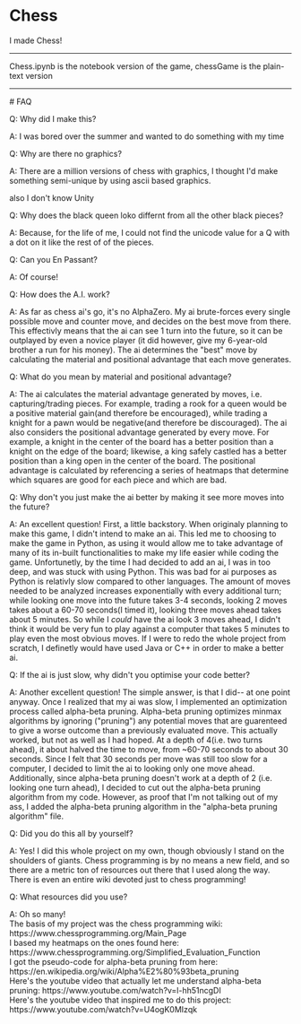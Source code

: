 # Chess
I made Chess!
<hr>
Chess.ipynb is the notebook version of the game, chessGame is the plain-text version
<hr>
# FAQ
<p></p>
Q: Why did I make this?
<p>
A: I was bored over the summer and wanted to do something with my time
</p>
Q: Why are there no graphics?
<p>
A: There are a million versions of chess with graphics, I thought I'd make something semi-unique by using ascii based graphics. 
</p>
also I don't know Unity
<p></p>
Q: Why does the black queen loko differnt from all the other black pieces?
<p>
A: Because, for the life of me, I could not find the unicode value for a Q with a dot on it like the rest of of the pieces.
</p>
Q: Can you En Passant?
<p>
A: Of course!
</p>

Q: How does the A.I. work?
<p>
A: As far as chess ai's go, it's no AlphaZero. My ai brute-forces every single possible move and counter move, and decides on the best move from there. This effectivly means that the ai can see 1 turn into the future, so it can be outplayed by even a novice player (it did however, give my 6-year-old brother a run for his money). The ai determines the "best" move by calculating the material and positional advantage that each move generates.
</p>
Q: What do you mean by material and positional advantage?
<p>
A: The ai calculates the material advantage generated by moves, i.e. capturing/trading pieces. For example, trading a rook for a queen would be a positive material gain(and therefore be encouraged), while trading a knight for a pawn would be negative(and therefore be discouraged). The ai also considers the positional advantage generated by every move. For example, a knight in the center of the board has a better position than a knight on the edge of the board; likewise, a king safely castled has a better position than a king open in the center of the board. The positional advantage is calculated by referencing a series of heatmaps that determine which squares are good for each piece and which are bad.
</p>
Q: Why don't you just make the ai better by making it see more moves into the future?
<p>
A: An excellent question! First, a little backstory. When originaly planning to make this game, I didn't intend to make an ai. This led me to choosing to make the game in Python, as using it would allow me to take advantage of many of its in-built functionalities to make my life easier while coding the game. Unfortunetly, by the time I had decided to add an ai, I was in too deep, and was stuck with using Python. This was bad for ai purposes as Python is relativly slow compared to other languages. The amount of moves needed to be analyzed increases exponentially with every additional turn; while looking one move into the future takes 3-4 seconds, looking 2 moves takes about a 60-70 seconds(I timed it), looking three moves ahead takes about 5 minutes. So while I <i>could</i> have the ai look 3 moves ahead, I didn't think it would be very fun to play against a computer that takes 5 minutes to play even the most obvious moves. If I were to redo the whole project from scratch, I definetly would have used Java or C++ in order to make a better ai.
</p>
Q: If the ai is just slow, why didn't you optimise your code better?
<p>
A: Another excellent question! The simple answer, is that I did-- at one point anyway. Once I realized that my ai was slow, I implemented an optimization process called alpha-beta pruning. Alpha-beta pruning optimizes minmax algorithms by ignoring ("pruning") any potential moves that are guarenteed to give a worse outcome than a previously evaluated move. This actually worked, but not as well as I had hoped. At a depth of 4(i.e. two turns ahead), it about halved the time to move, from ~60-70 seconds to about 30 seconds. Since I felt that 30 seconds per move was still too slow for a computer, I decided to limit the ai to looking only one move ahead. Additionally, since alpha-beta pruning doesn't work at a depth of 2 (i.e. looking one turn ahead), I decided to cut out the alpha-beta pruning algorithm from my code. However, as proof that I'm not talking out of my ass, I added the alpha-beta pruning algorithm in the "alpha-beta pruning algorithm" file.
</p>

Q: Did you do this all by yourself?
<p>
A: Yes! I did this whole project on my own, though obviously I stand on the shoulders of giants. Chess programming is by no means a new field, and so there are a metric ton of resources out there that I used along the way. There is even an entire wiki devoted just to chess programming!
</p>


Q: What resources did you use?
<p>
A: Oh so many!
<br>
The basis of my project was the chess programming wiki: https://www.chessprogramming.org/Main_Page
<br>
I based my heatmaps on the ones found here: https://www.chessprogramming.org/Simplified_Evaluation_Function
<br>
I got the pseudo-code for alpha-beta pruning from here: https://en.wikipedia.org/wiki/Alpha%E2%80%93beta_pruning
<br>
Here's the youtube video that actually let me understand alpha-beta pruning: https://www.youtube.com/watch?v=l-hh51ncgDI
<br>
Here's the youtube video that inspired me to do this project: https://www.youtube.com/watch?v=U4ogK0MIzqk
</p>
  

